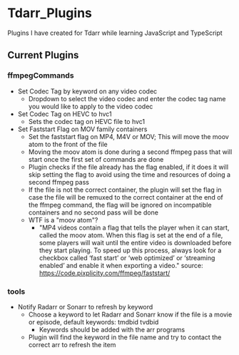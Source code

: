 # Tdarr_Plugins
Plugins I have created for Tdarr while learning JavaScript and TypeScript

## Current Plugins

### ffmpegCommands
* Set Codec Tag by keyword on any video codec
  - Dropdown to select the video codec and enter the codec tag name you would like to apply to the video codec 
* Set Codec Tag on HEVC to hvc1
  - Sets the codec tag on HEVC file to hvc1
* Set Faststart Flag on MOV family containers
  - Set the faststart flag on MP4, M4V or MOV; This will move the moov atom to the front of the file
  - Moving the moov atom is done during a second ffmpeg pass that will start once the first set of commands are done
  - Plugin checks if the file already has the flag enabled, if it does it will skip setting the flag to avoid 
  using the time and resources of doing a second ffmpeg pass
  - If the file is not the correct container, the plugin will set the flag in case the file will be remuxed to the 
  correct container at the end of the ffmpeg command, the flag will be ignored on incompatible containers and no second
  pass will be done
  - WTF is a "moov atom"?
    - "MP4 videos contain a flag that tells the player when it can start, called the moov atom. When this flag is set at the end of a file, some players will wait until the entire video is downloaded before they start playing. To speed up this process, always look for a checkbox called ‘fast start’ or ‘web optimized’ or ‘streaming enabled’ and enable it when exporting a video." 
    source: https://code.pixplicity.com/ffmpeg/faststart/

### tools
* Notify Radarr or Sonarr to refresh by keyword
  - Choose a keyword to let Radarr and Sonarr know if the file is a movie or episode, default keywords: tmdbid tvdbid
    - Keywords should be added with the arr programs
  - Plugin will find the keyword in the file name and try to contact the correct arr to refresh the item
